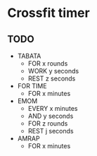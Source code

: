# Crossfit timer

## TODO

* TABATA
  * FOR x rounds
  * WORK y seconds
  * REST z seconds
* FOR TIME
  * FOR x minutes
* EMOM
  * EVERY x minutes
  * AND y seconds
  * FOR z rounds
  * REST j seconds
* AMRAP
  * FOR x minutes
